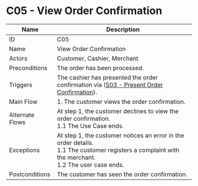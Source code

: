 # C05 - View Order Confirmation

| Name | Description|
| -----| -----------|
|ID | C05|
|Name| View Order Confirmation|
|Actors| Customer, Cashier, Merchant|
|Preconditions| The order has been processed.|
|Triggers| The cashier has presented the order confirmation via ([S03 - Present Order Confirmation]()).|
|Main Flow| 1. The customer views the order confirmation.<br/>|
|Alternate Flows| At step 1, the customer declines to view the order confirmation.<br/>1.1 The Use Case ends.|
|Exceptions| At step 1, the customer notices an error in the order details.<br/>1.1 The customer registers a complaint with the merchant.<br/>1.2 The user case ends.|
|Postconditions| The customer has seen the order confirmation.|
